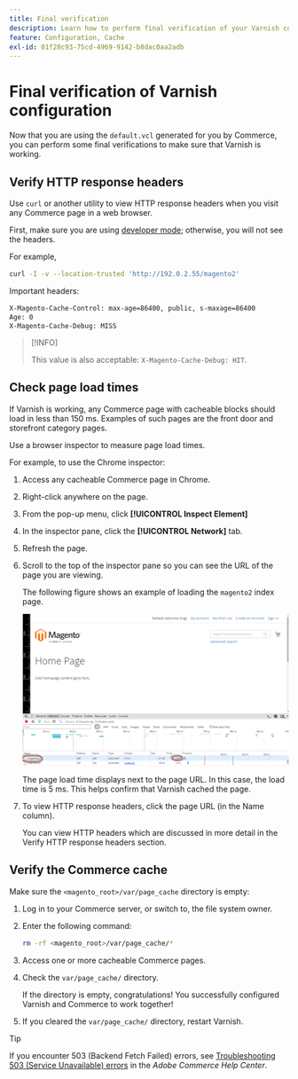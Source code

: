 ```yaml
---
title: Final verification
description: Learn how to perform final verification of your Varnish configuration with Adobe Commerce. Discover testing steps and troubleshooting techniques.
feature: Configuration, Cache
exl-id: 01f28c93-75cd-4969-9142-b8dac0aa2adb
---
```

# Final verification of Varnish configuration

Now that you are using the `default.vcl` generated for you by Commerce, you can perform some final verifications to make sure that Varnish is working.

## Verify HTTP response headers

Use `curl` or another utility to view HTTP response headers when you visit any Commerce page in a web browser.

First, make sure you are using [developer mode](../cli/set-mode.md#change-to-developer-mode); otherwise, you will not see the headers.

For example,

```bash
curl -I -v --location-trusted 'http://192.0.2.55/magento2'
```

Important headers:

```
X-Magento-Cache-Control: max-age=86400, public, s-maxage=86400
Age: 0
X-Magento-Cache-Debug: MISS
```

>[!INFO]
>
>This value is also acceptable: `X-Magento-Cache-Debug: HIT`.

## Check page load times

If Varnish is working, any Commerce page with cacheable blocks should load in less than 150 ms. Examples of such pages are the front door and storefront category pages.

Use a browser inspector to measure page load times.

For example, to use the Chrome inspector:

1. Access any cacheable Commerce page in Chrome.
1. Right-click anywhere on the page.
1. From the pop-up menu, click **[!UICONTROL Inspect Element]**
1. In the inspector pane, click the **[!UICONTROL Network]** tab.
1. Refresh the page.
1. Scroll to the top of the inspector pane so you can see the URL of the page you are viewing.

   The following figure shows an example of loading the `magento2` index page.

   ![Click the page you are viewing](../../assets/configuration/varnish-inspector.png)

   The page load time displays next to the page URL. In this case, the load time is 5 ms. This helps confirm that Varnish cached the page.

1. To view HTTP response headers, click the page URL (in the Name column).

   You can view HTTP headers which are discussed in more detail in the Verify HTTP response headers section.

## Verify the Commerce cache

Make sure the `<magento_root>/var/page_cache` directory is empty:

1. Log in to your Commerce server, or switch to, the file system owner.
1. Enter the following command:

   ```bash
   rm -rf <magento_root>/var/page_cache/*
   ```

1. Access one or more cacheable Commerce pages.
1. Check the `var/page_cache/` directory.

   If the directory is empty, congratulations! You successfully configured Varnish and Commerce to work together!

1. If you cleared the `var/page_cache/` directory, restart Varnish.

>[!TIP]
>
>If you encounter 503 (Backend Fetch Failed) errors, see [Troubleshooting 503 (Service Unavailable) errors](https://experienceleague.adobe.com/docs/commerce-knowledge-base/kb/troubleshooting/miscellaneous/troubleshooting-503-errors.html) in the _Adobe Commerce Help Center_.
